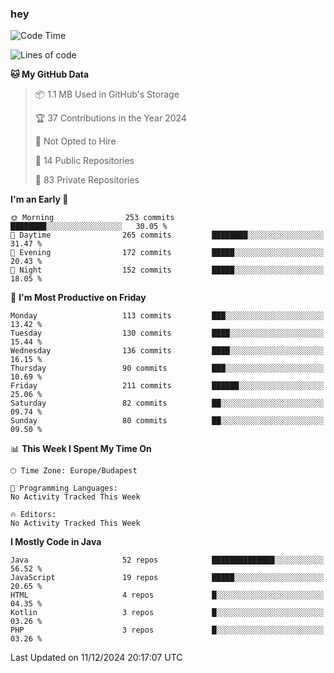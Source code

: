 ### hey

<!--START_SECTION:waka-->
![Code Time](http://img.shields.io/badge/Code%20Time-1%2C037%20hrs%202%20mins-blue)

![Lines of code](https://img.shields.io/badge/From%20Hello%20World%20I%27ve%20Written-1.1%20million%20lines%20of%20code-blue)

**🐱 My GitHub Data** 

> 📦 1.1 MB Used in GitHub's Storage 
 > 
> 🏆 37 Contributions in the Year 2024
 > 
> 🚫 Not Opted to Hire
 > 
> 📜 14 Public Repositories 
 > 
> 🔑 83 Private Repositories 
 > 
**I'm an Early 🐤** 

```text
🌞 Morning                253 commits         ████████░░░░░░░░░░░░░░░░░   30.05 % 
🌆 Daytime                265 commits         ████████░░░░░░░░░░░░░░░░░   31.47 % 
🌃 Evening                172 commits         █████░░░░░░░░░░░░░░░░░░░░   20.43 % 
🌙 Night                  152 commits         █████░░░░░░░░░░░░░░░░░░░░   18.05 % 
```
📅 **I'm Most Productive on Friday** 

```text
Monday                   113 commits         ███░░░░░░░░░░░░░░░░░░░░░░   13.42 % 
Tuesday                  130 commits         ████░░░░░░░░░░░░░░░░░░░░░   15.44 % 
Wednesday                136 commits         ████░░░░░░░░░░░░░░░░░░░░░   16.15 % 
Thursday                 90 commits          ███░░░░░░░░░░░░░░░░░░░░░░   10.69 % 
Friday                   211 commits         ██████░░░░░░░░░░░░░░░░░░░   25.06 % 
Saturday                 82 commits          ██░░░░░░░░░░░░░░░░░░░░░░░   09.74 % 
Sunday                   80 commits          ██░░░░░░░░░░░░░░░░░░░░░░░   09.50 % 
```


📊 **This Week I Spent My Time On** 

```text
🕑︎ Time Zone: Europe/Budapest

💬 Programming Languages: 
No Activity Tracked This Week

🔥 Editors: 
No Activity Tracked This Week
```

**I Mostly Code in Java** 

```text
Java                     52 repos            ██████████████░░░░░░░░░░░   56.52 % 
JavaScript               19 repos            █████░░░░░░░░░░░░░░░░░░░░   20.65 % 
HTML                     4 repos             █░░░░░░░░░░░░░░░░░░░░░░░░   04.35 % 
Kotlin                   3 repos             █░░░░░░░░░░░░░░░░░░░░░░░░   03.26 % 
PHP                      3 repos             █░░░░░░░░░░░░░░░░░░░░░░░░   03.26 % 
```




 Last Updated on 11/12/2024 20:17:07 UTC
<!--END_SECTION:waka-->
